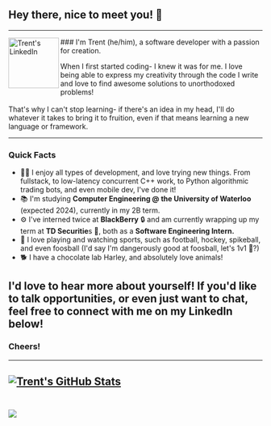 ## Hey there, nice to meet you! 👋
---
<a href="https://www.linkedin.com/in/trentstauffer/">
  <img align="left" alt="Trent's LinkedIn" width="100px" src="https://img.shields.io/badge/Linkedin-0A66C2?style=for-the-badge&logo=Linkedin&logoColor=white" />
</a>
### I'm Trent (he/him), a software developer with a passion for creation.

When I first started coding- I knew it was for me. 
I love being able to express my creativity through the code I write and love to find awesome solutions to unorthodoxed problems! </br></br>
That's why I can't stop learning- if there's an idea in my head, I'll do whatever it takes to bring it to fruition, even if that means learning a new language or framework. </br>

---

### Quick Facts

* 👨‍💻 I enjoy all types of development, and love trying new things. From fullstack, to low-latency concurrent C++ work, to Python algorithmic trading bots, and even mobile dev, I've done it!
* 📚 I'm studying **Computer Engineering @ the University of Waterloo** (expected 2024), currently in my 2B term.
* ⚙️ I've interned twice at **BlackBerry** 🔒 and am currently wrapping up my term at **TD Securitie**s 💸, both as a **Software Engineering Intern.**
* 🏈 I love playing and watching sports, such as football, hockey, spikeball, and even foosball (I'd say I'm dangerously good at foosball, let's 1v1 👀?)
* 🐕 I have a chocolate lab Harley, and absolutely love animals!

I'd love to hear more about yourself! If you'd like to talk opportunities, or even just want to chat, feel free to connect with me on my LinkedIn below!
---
### Cheers!
---
[![Trent's GitHub Stats](https://github-readme-stats.vercel.app/api?username=trentstauff&bg_color=30,e96443,904e95&title_color=fff&text_color=fff)](https://github.com/anuraghazra/github-readme-stats) <br/></br>
---

![](https://visitor-badge.glitch.me/badge?page_id=trentstauff)

